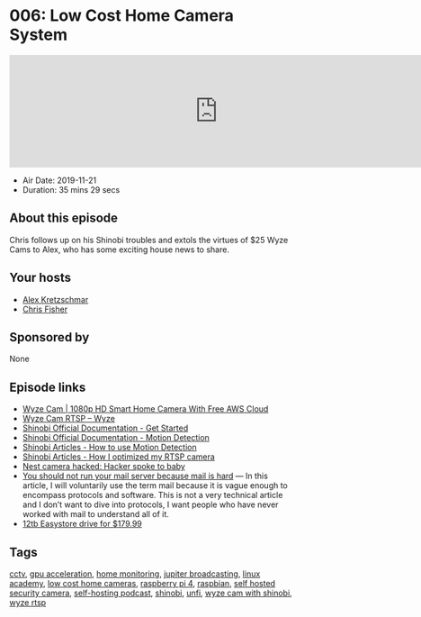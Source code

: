 # 006: Low Cost Home Camera System

<iframe src="https://player.fireside.fm/v2/dUlrHQih+DJc4_RF-?theme=dark" width="740" height="200" frameborder="0" scrolling="no"></iframe>

* Air Date: 2019-11-21
* Duration: 35 mins 29 secs

## About this episode

Chris follows up on his Shinobi troubles and extols the virtues of $25 Wyze Cams to Alex, who has some exciting house news to share.

## Your hosts
* [Alex Kretzschmar](https://selfhosted.show/hosts/alexktz)
* [Chris Fisher](https://selfhosted.show/hosts/chrislas)

## Sponsored by

None



## Episode links

  * [Wyze Cam | 1080p HD Smart Home Camera With Free AWS Cloud](https://wyze.com/wyze-cam.html "Wyze Cam | 1080p HD Smart Home Camera With Free AWS Cloud")
  * [Wyze Cam RTSP – Wyze](https://support.wyzecam.com/hc/en-us/articles/360026245231-Wyze-Cam-RTSP "Wyze Cam RTSP – Wyze")
  * [Shinobi Official Documentation - Get Started](https://shinobi.video/docs/start "Shinobi Official Documentation - Get Started")
  * [Shinobi Official Documentation - Motion Detection](https://shinobi.video/docs/motion "Shinobi Official Documentation - Motion Detection")
  * [Shinobi Articles - How to use Motion Detection](https://shinobi.video/articles/2018-10-06-how-to-use-motion-detection "Shinobi Articles - How to use Motion Detection")
  * [Shinobi Articles - How I optimized my RTSP camera](https://shinobi.video/articles/2017-07-29-how-i-optimized-my-rtsp-camera "Shinobi Articles - How I optimized my RTSP camera")
  * [Nest camera hacked: Hacker spoke to baby](https://www.cbsnews.com/news/nest-camera-hacked-hacker-spoke-to-baby-hurled-obscenities-at-couple-using-nest-camera-dad-says/ "Nest camera hacked: Hacker spoke to baby")
  * [You should not run your mail server because mail is hard](https://poolp.org/posts/2019-08-30/you-should-not-run-your-mail-server-because-mail-is-hard/ "You should not run your mail server because mail is hard") — In this article, I will voluntarily use the term mail because it is vague enough to encompass protocols and software. This is not a very technical article and I don’t want to dive into protocols, I want people who have never worked with mail to understand all of it.
  * [12tb Easystore drive for $179.99](https://www.bestbuy.com/site/wd-easystore-12tb-extearnal-usb-3-0-hard-drive-black/6364259.p?skuId=6364259 "12tb Easystore drive for $179.99")



## Tags

[cctv](https://selfhosted.show/tags/cctv), [gpu acceleration](https://selfhosted.show/tags/gpu%20acceleration), [home monitoring](https://selfhosted.show/tags/home%20monitoring), [jupiter broadcasting](https://selfhosted.show/tags/jupiter%20broadcasting), [linux academy](https://selfhosted.show/tags/linux%20academy), [low cost home cameras](https://selfhosted.show/tags/low%20cost%20home%20cameras), [raspberry pi 4](https://selfhosted.show/tags/raspberry%20pi%204), [raspbian](https://selfhosted.show/tags/raspbian), [self hosted security camera](https://selfhosted.show/tags/self%20hosted%20security%20camera), [self-hosting podcast](https://selfhosted.show/tags/self-hosting%20podcast), [shinobi](https://selfhosted.show/tags/shinobi), [unfi](https://selfhosted.show/tags/unfi), [wyze cam with shinobi](https://selfhosted.show/tags/wyze%20cam%20with%20shinobi), [wyze rtsp](https://selfhosted.show/tags/wyze%20rtsp)